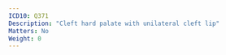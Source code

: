 ```yaml
---
ICD10: Q371
Description: "Cleft hard palate with unilateral cleft lip"
Matters: No
Weight: 0
---
```

